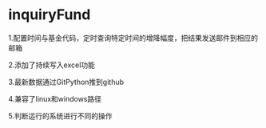 # inquiryFund
1.配置时间与基金代码，定时查询特定时间的增降幅度，把结果发送邮件到相应的邮箱

2.添加了持续写入excel功能

3.最新数据通过GitPython推到github


4.兼容了linux和windows路径

5.判断运行的系统进行不同的操作